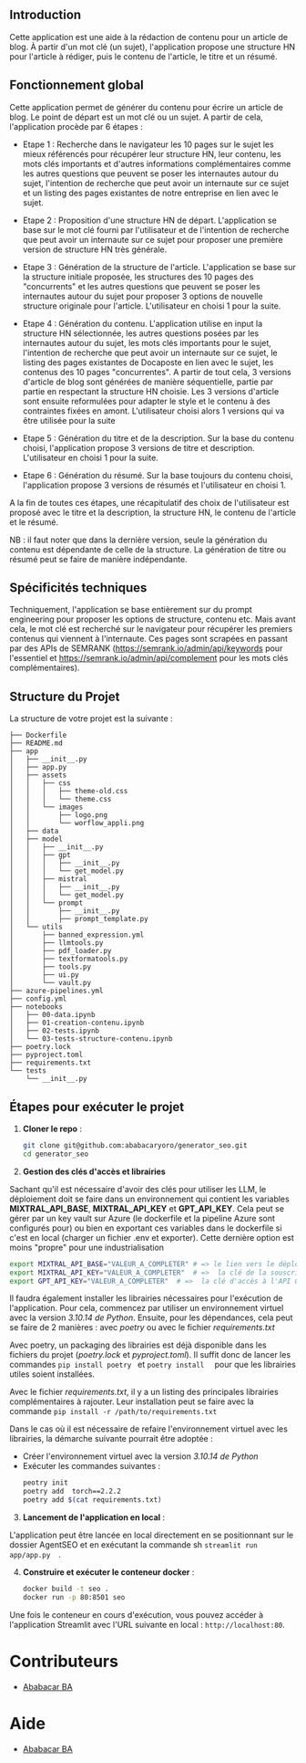 ## Introduction 
Cette application est une aide à la rédaction de contenu pour un article de blog. À partir d'un mot clé (un sujet), l'application propose une structure HN pour l'article à rédiger, puis le contenu de l'article, le titre et un résumé.

## Fonctionnement global

Cette application permet de générer du contenu pour écrire un article de blog. Le point de départ est un mot clé ou un sujet. A partir de cela, l'application procède par 6 étapes : 

- Etape 1 : Recherche dans le navigateur les 10 pages sur le sujet les mieux référencés pour récupérer  leur structure HN, leur contenu, les mots clés importants et d'autres informations complémentaires comme les autres questions que peuvent se poser les internautes autour du sujet, l'intention de recherche que peut avoir un internaute sur ce sujet et un listing des pages existantes de notre entreprise en lien avec le sujet.

- Etape 2 : Proposition d'une structure HN de départ. L'application se base sur le mot clé fourni par l'utilisateur et de l'intention de recherche que peut avoir un internaute sur ce sujet pour proposer une première version de structure HN très générale.

- Etape 3 : Génération de la structure de l'article. L'application se base sur la structure initiale proposée, les structures des 10 pages des "concurrents" et les autres questions que peuvent se poser les internautes autour du sujet pour proposer 3 options de nouvelle structure originale pour l'article. L'utilisateur en choisi 1 pour la suite.

- Etape 4 : Génération du contenu. L'application utilise en input la structure HN sélectionnée,  les autres questions posées par les internautes autour du sujet, les mots clés importants pour le sujet, l'intention de recherche que peut avoir un internaute sur ce sujet, le  listing des pages existantes de Docaposte en lien avec le sujet, les contenus des 10 pages "concurrentes". A partir de tout cela, 3 versions d'article de blog sont générées de manière séquentielle, partie par partie en respectant la structure HN choisie. Les 3 versions d'article sont ensuite reformulées pour adapter le style et le contenu à des contraintes fixées en amont. L'utilisateur choisi alors 1 versions qui va être utilisée pour la suite

- Etape 5 : Génération du titre et de la description. Sur la base du contenu choisi, l'application propose 3 versions de titre et description. L'utilisateur en choisi 1 pour la suite.

- Etape 6 : Génération du résumé. Sur la base toujours du contenu choisi, l'application propose 3 versions de résumés et l'utilisateur en choisi 1.

A la fin de toutes ces étapes, une récapitulatif des choix de l'utilisateur est proposé avec le titre et la description, la structure HN, le contenu de l'article et le résumé.

NB : il faut noter que dans la dernière version, seule la génération du contenu est dépendante de celle de la structure. La génération de titre ou résumé peut se faire de manière indépendante.

## Spécificités techniques

Techniquement, l'application se base entièrement sur du prompt engineering pour proposer les options de structure, contenu etc. Mais avant cela, le mot clé est recherché sur le navigateur pour récupérer les premiers contenus qui viennent à l'internaute. Ces pages sont scrapées en passant par des APIs de SEMRANK (https://semrank.io/admin/api/keywords pour l'essentiel et https://semrank.io/admin/api/complement pour les mots clés complémentaires).


## Structure du Projet

La structure de votre projet est la suivante :

```
├── Dockerfile
├── README.md
├── app
│   ├── __init__.py
│   ├── app.py
│   ├── assets
│   │   ├── css
│   │   │   ├── theme-old.css
│   │   │   └── theme.css
│   │   └── images
│   │       ├── logo.png
│   │       └── worflow_appli.png
│   ├── data
│   ├── model
│   │   ├── __init__.py
│   │   ├── gpt
│   │   │   ├── __init__.py
│   │   │   └── get_model.py
│   │   ├── mistral
│   │   │   ├── __init__.py
│   │   │   └── get_model.py
│   │   └── prompt
│   │       ├── __init__.py
│   │       ├── prompt_template.py
│   └── utils
│       ├── banned_expression.yml
│       ├── llmtools.py
│       ├── pdf_loader.py
│       ├── textformatools.py
│       ├── tools.py
│       ├── ui.py
│       └── vault.py
├── azure-pipelines.yml
├── config.yml
├── notebooks
│   ├── 00-data.ipynb
│   ├── 01-creation-contenu.ipynb
│   ├── 02-tests.ipynb
│   └── 03-tests-structure-contenu.ipynb
├── poetry.lock
├── pyproject.toml
├── requirements.txt
└── tests
    └── __init__.py

```

## Étapes pour exécuter le projet 

1. **Cloner le repo** :

    ```sh
    git clone git@github.com:ababacaryoro/generator_seo.git
    cd generator_seo
    ```

2. **Gestion des clés d'accès et librairies**

Sachant qu'il est nécessaire d'avoir des clés pour utiliser les LLM, le déploiement doit se faire 
dans un environnement qui contient les variables **MIXTRAL_API_BASE**, **MIXTRAL_API_KEY** et **GPT_API_KEY**. Cela peut se gérer par 
un key vault sur Azure (le dockerfile et la pipeline Azure sont configurés pour) ou bien en exportant ces variables 
dans le dockerfile si c'est en local (charger un fichier .env et exporter). Cette dernière option est moins "propre"
pour une industrialisation

   ```sh
   export MIXTRAL_API_BASE="VALEUR_A_COMPLETER" # => le lien vers le déploiement de MISTRAL
   export MIXTRAL_API_KEY="VALEUR_A_COMPLETER"  # =>  la clé de la souscription à MISTRAL
   export GPT_API_KEY="VALEUR_A_COMPLETER"  # =>  la clé d'accès à l'API GPT 
   ```

Il faudra également installer les librairies nécessaires pour l'exécution de l'application. Pour cela, commencez par utiliser un environnement virtuel avec la version *3.10.14 de Python*. Ensuite, pour les dépendances, cela peut se faire de 2 manières : avec *poetry* ou avec le fichier *requirements.txt*

Avec poetry, un packaging des librairies est déjà disponible dans les fichiers du projet (*poetry.lock* et *pyproject.toml*). Il suffit donc de lancer les commandes ```pip install poetry ``` et ```poetry install  ``` pour que les librairies utiles soient installées.

Avec le fichier *requirements.txt*, il y a un listing des principales librairies complémentaires à rajouter. Leur installation peut se faire avec la commande ```pip install -r /path/to/requirements.txt```


Dans le cas où il est nécessaire de refaire l'environnement virtuel avec les librairies, la démarche suivante pourrait être adoptée : 

- Créer l'environnement virtuel avec la version *3.10.14 de Python* 
- Exécuter les commandes suivantes : 
    ```sh
    peotry init
    poetry add  torch==2.2.2 
    poetry add $(cat requirements.txt)
    ```

3. **Lancement de l'application en local** :

L'application peut être lancée en local directement en se positionnant sur le dossier AgentSEO et en exécutant la commande sh  ```streamlit run app/app.py  ```. 

4. **Construire et exécuter le conteneur docker** :

    ```sh
    docker build -t seo .
    docker run -p 80:8501 seo
    ```

Une fois le conteneur en cours d'exécution, vous pouvez accéder à l'application Streamlit avec l'URL
suivante en local : `http://localhost:80`.


# Contributeurs

- [Ababacar BA](mailto:yoroba93@gmail.com)


# Aide
- [Ababacar BA](mailto:yoroba93@gmail.com)
